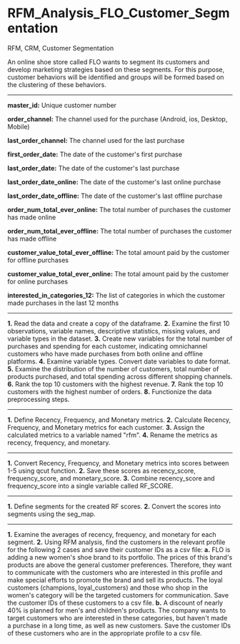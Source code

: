 # RFM_Analysis_FLO_Customer_Segmentation
RFM, CRM, Customer Segmentation

An online shoe store called FLO wants to segment its customers and develop marketing 
strategies based on these segments. For this purpose, customer behaviors will be identified 
and groups will be formed based on the clustering of these behaviors.

-----------------------------------------------------------------------

**master_id:** Unique customer number

**order_channel:** The channel used for the purchase (Android, ios, Desktop, Mobile)

**last_order_channel:** The channel used for the last purchase

**first_order_date:** The date of the customer's first purchase

**last_order_date:** The date of the customer's last purchase

**last_order_date_online:** The date of the customer's last online purchase

**last_order_date_offline:** The date of the customer's last offline purchase

**order_num_total_ever_online:** The total number of purchases the customer has made online

**order_num_total_ever_offline:** The total number of purchases the customer has made offline

**customer_value_total_ever_offline:** The total amount paid by the customer for offline purchases

**customer_value_total_ever_online:** The total amount paid by the customer for online purchases

**interested_in_categories_12:** The list of categories in which the customer made purchases in the last 12 months

-----------------------------------------------------------------------

**1.** Read the data and create a copy of the dataframe.
**2.** Examine the first 10 observations, variable names, descriptive statistics, missing values, and variable types in the dataset.
**3.** Create new variables for the total number of purchases and spending for each customer, 
indicating omnichannel customers who have made purchases from both online and offline platforms.
**4.** Examine variable types. Convert date variables to date format.
**5.** Examine the distribution of the number of customers, total number of products purchased, and total spending across different shopping channels.
**6.** Rank the top 10 customers with the highest revenue.
**7.** Rank the top 10 customers with the highest number of orders.
**8.** Functionize the data preprocessing steps.

-----------------------------------------------------------------------

**1.** Define Recency, Frequency, and Monetary metrics.
**2.** Calculate Recency, Frequency, and Monetary metrics for each customer.
**3.** Assign the calculated metrics to a variable named "rfm".
**4.** Rename the metrics as recency, frequency, and monetary.

-----------------------------------------------------------------------

**1.** Convert Recency, Frequency, and Monetary metrics into scores between 1-5 using qcut function.
**2.** Save these scores as recency_score, frequency_score, and monetary_score.
**3.** Combine recency_score and frequency_score into a single variable called RF_SCORE.

-----------------------------------------------------------------------

**1.** Define segments for the created RF scores.
**2.** Convert the scores into segments using the seg_map.

-----------------------------------------------------------------------

**1.** Examine the averages of recency, frequency, and monetary for each segment.
**2.** Using RFM analysis, find the customers in the relevant profile for the following 2 cases and save their customer IDs as a csv file:
      **a.** FLO is adding a new women's shoe brand to its portfolio. The prices of this brand's products are above the general customer preferences. 
      Therefore, they want to communicate with the customers who are interested in this profile and make special efforts to promote the brand and sell its products. 
      The loyal customers (champions, loyal_customers) and those who shop in the women's category will be the targeted customers for communication. 
      Save the customer IDs of these customers to a csv file.
      **b.** A discount of nearly 40% is planned for men's and children's products. The company wants to target customers who are interested in these categories, 
      but haven't made a purchase in a long time, as well as new customers. Save the customer IDs of these customers who are in the appropriate profile to a csv file.
